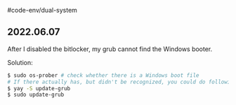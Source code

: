 #code-env/dual-system 
## 2022.06.07

After I disabled the bitlocker, my grub cannot find the Windows booter.

Solution:

```bash
$ sudo os-prober # check whether there is a Windows boot file
# If there actually has, but didn't be recognized, you could do following steps
$ yay -S update-grub
$ sudo update-grub
```